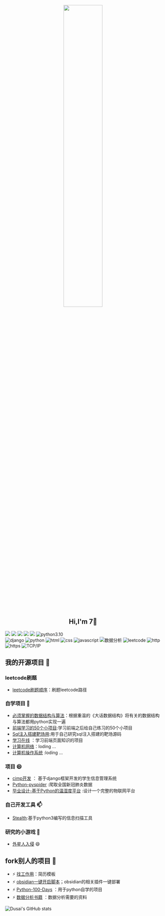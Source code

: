 <p align="center">
  <img src="https://cdn.jsdelivr.net/gh/jasonkayzk/jasonkayzk@master/hello-world.gif" width="50%">
</p>


<h2 align='center'>Hi,I'm 7👋</h2> 

[![](https://img.shields.io/badge/Windows-10-2376bc?style=flat-square&logo=windows&logoColor=ffffff)](https://www.microsoft.com/windows/get-windows-10)
[![](https://img.shields.io/badge/Linux-Ubuntu-2376bc?style=flat-square&logo=ubuntu&logoColor=ffffff)](https://ubuntu.com/)
[![](https://img.shields.io/badge/Linux-Centos-2376bc?style=flat-square&logo=centos&logoColor=ffffff)](https://www.centos.org/)
[![](https://img.shields.io/badge/-Python-3776AB?style=flat-square&logo=python&logoColor=ffffff)](https://www.python.org/)
[![](https://img.shields.io/badge/-Golang-f05032?style=flat-square&logo=go&logoColor=ffffff)](https://golang.org/)
 ![python3.10](https://img.shields.io/badge/-python3.10-orange)  
 ![django](https://img.shields.io/badge/-django-blue) 
 ![python](https://img.shields.io/badge/python-3.10-yellowgreen) 
 ![html](https://img.shields.io/badge/-html-brightgreen) 
 ![css](https://img.shields.io/badge/-css-yellow) 
 ![javascript](https://img.shields.io/badge/-javascript-orange) 
 ![数据分析](https://img.shields.io/badge/-%E6%95%B0%E6%8D%AE%E5%88%86%E6%9E%90-blue) 
 ![leetcode](https://img.shields.io/badge/-leetcode-orange)
 ![http](https://img.shields.io/badge/-http-red)  
 ![https](https://img.shields.io/badge/-https-blue) 
 ![TCP/IP](https://img.shields.io/badge/-TCP%2FIP-green)

## 我的开源项目 🌱

### leetcode刷题 
* [leetcode刷题顺序](https://github.com/Qixiaomao/leetcode-master)：刷题leetcode路径

### 自学项目 🔭
* [必须掌握的数据结构与算法](https://github.com/Qixiaomao/structure_learn1)：根据重温的《大话数据结构》将有关的数据结构与算法都用python实现一遍
* [前端学习的50个小项目](https://github.com/Qixiaomao/50projects50days):学习前端之后给自己练习的50个小项目
* [Sql注入搭建靶场用](https://github.com/Qixiaomao/sqli-labs):用于自己研究sql注入搭建的靶场源码
* [学习在线](https://github.com/Qixiaomao/h5_learn) ：学习前端页面知识的项目
* [计算机网络]()：loding ...
* [计算机操作系统]() :loding ...

### 项目 😄
* [cimp开发](https://github.com/Qixiaomao/cimp) ： 基于django框架开发的学生信息管理系统
* [Python-pyspider](https://github.com/Qixiaomao/Python-pyspider) :爬取全国新冠肺炎数据
* [毕业设计-基于Python的温湿度平台](https://github.com/Qixiaomao/proj19) :设计一个完整的物联网平台

### 自己开发工具 📫
* [Stealth](https://github.com/Qixiaomao/Stealth):基于python3编写的信息扫描工具

### 研究的小游戏 🌱
* [外星人入侵](https://github.com/Qixiaomao/py_pygame) 😄

## fork别人的项目 🔭
* ⚡ [找工作用](https://github.com/Qixiaomao/ResumeSample)：简历模板   
* ⚡ [obsidian一键开启脚本](https://github.com/Qixiaomao/myScripts)；obsidian的相关插件一键部署
* ⚡ [Python-100-Days](https://github.com/Qixiaomao/Python-100-Days) ：用于python自学的项目
* ⚡ [数据分析书籍](https://github.com/Qixiaomao/pyda-2e-zh) ：数据分析需要的资料                        



![Dusai's GitHub stats](https://github-readme-stats.vercel.app/api?username=Qixiaomao&show_icons=true&theme=radical)
<!-- [![Top Langs](https://github-readme-stats.vercel.app/api/top-langs/?username=Qixiaomao&layout=demo)](https://github.com/Qixiaomao/github-readme-stats) -->




<!--
**Qixiaomao/Qixiaomao** is a ✨ _special_ ✨ repository because its `README.md` (this file) appears on your GitHub profile.

Here are some ideas to get you started:

- 🔭 I’m currently working on ...
- 🌱 I’m currently learning ...
- 👯 I’m looking to collaborate on ...
- 🤔 I’m looking for help with ...
- 💬 Ask me about ...
- 📫 How to reach me: ...
- 😄 Pronouns: ...
- ⚡ Fun fact: ...
-->
